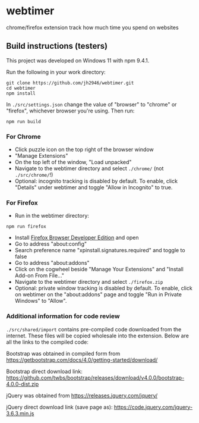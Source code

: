 # webtimer

chrome/firefox extension
track how much time you spend on websites

## Build instructions (testers)

This project was developed on Windows 11 with npm 9.4.1.

Run the following in your work directory:
```
git clone https://github.com/jh2946/webtimer.git
cd webtimer
npm install
```

In `./src/settings.json` change the value of "browser" to "chrome" or "firefox", whichever browser you're using. Then run:
```
npm run build
```

### For Chrome

* Click puzzle icon on the top right of the browser window
* "Manage Extensions"
* On the top left of the window, "Load unpacked"
* Navigate to the webtimer directory and select `./chrome/` (not `./src/chrome/`!)
* Optional: incognito tracking is disabled by default. To enable, click "Details" under webtimer and toggle "Allow in Incognito" to true.

### For Firefox

* Run in the webtimer directory:
```
npm run firefox
```
* Install [Firefox Browser Developer Edition](https://www.mozilla.org/en-US/firefox/developer/) and open
* Go to address "about:config"
* Search preference name "xpinstall.signatures.required" and toggle to false
* Go to address "about:addons"
* Click on the cogwheel beside "Manage Your Extensions" and "Install Add-on From File..."
* Navigate to the webtimer directory and select `./firefox.zip`
* Optional: private window tracking is disabled by default. To enable, click on webtimer on the "about:addons" page and toggle "Run in Private Windows" to "Allow".

### Additional information for code review

`./src/shared/import` contains pre-compiled code downloaded from the internet. These files will be copied wholesale into the extension. Below are all the links to the compiled code:

Bootstrap was obtained in compiled form from https://getbootstrap.com/docs/4.0/getting-started/download/

Bootstrap direct download link: https://github.com/twbs/bootstrap/releases/download/v4.0.0/bootstrap-4.0.0-dist.zip

jQuery was obtained from https://releases.jquery.com/jquery/

jQuery direct download link (save page as): https://code.jquery.com/jquery-3.6.3.min.js